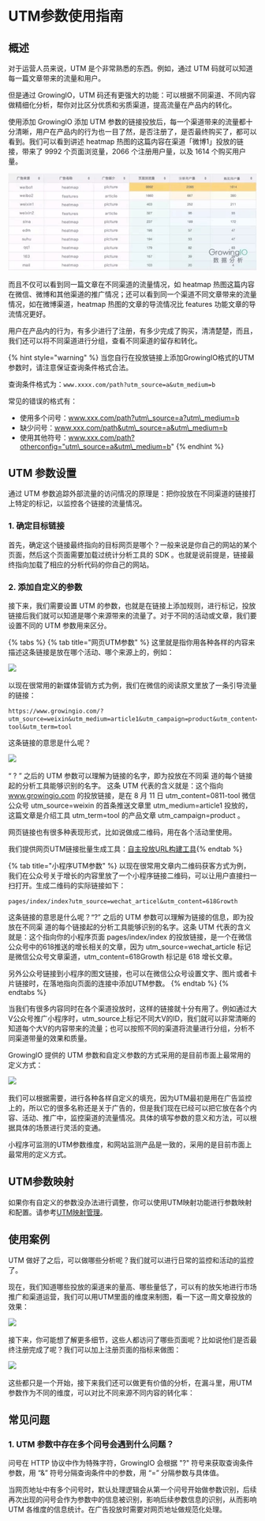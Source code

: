 # UTM参数使用指南

## 概述

对于运营人员来说，UTM 是个非常熟悉的东西。例如，通过 UTM 码就可以知道每一篇文章带来的流量和用户。

但是通过 GrowingIO，UTM 码还有更强大的功能：可以根据不同渠道、不同内容做精细化分析，帮你对比区分优质和劣质渠道，提高流量在产品内的转化。

使用添加 GrowingIO 添加 UTM 参数的链接投放后，每一个渠道带来的流量都十分清晰，用户在产品内的行为也一目了然，是否注册了，是否最终购买了，都可以看到。我们可以看到讲述 heatmap 热图的这篇内容在渠道「微博1」投放的链接，带来了 9992 个页面浏览量，2066 个注册用户量，以及 1614 个购买用户量。

![](../../../../.gitbook/assets/image%20%28114%29.png)

而且不仅可以看到同一篇文章在不同渠道的流量情况，如 heatmap 热图这篇内容在微信、微博和其他渠道的推广情况；还可以看到同一个渠道不同文章带来的流量情况，如在微博渠道，heatmap 热图的文章的导流情况比 features 功能文章的导流情况更好。

用户在产品内的行为，有多少进行了注册，有多少完成了购买，清清楚楚，而且，我们还可以将不同渠道进行分组，查看不同渠道的留存和转化。

{% hint style="warning" %}
当您自行在投放链接上添加GrowingIO格式的UTM参数时，请注意保证查询条件格式合法。

查询条件格式为：`www.xxxx.com/path?utm_source=a&utm_medium=b`

常见的错误的格式有：

* 使用多个问号：www.xxx.com/path?utm\_source=a?utm\_medium=b
* 缺少问号：www.xxx.com/path&utm\_source=a&utm\_medium=b
* 使用其他符号：www.xxx.com/path?otherconfig="utm\_source=a&utm\_medium=b"
{% endhint %}

## UTM 参数设置

通过 UTM 参数追踪外部流量的访问情况的原理是：把你投放在不同渠道的链接打上特定的标记，以监控各个链接的流量情况。

### 1. 确定目标链接

首先，确定这个链接最终指向的目标网页是哪个？一般来说是你自己的网站的某个页面，然后这个页面需要加载过统计分析工具的 SDK 。也就是说前提是，链接最终指向加载了相应的分析代码的你自己的网站。

### 2. 添加自定义的参数

接下来，我们需要设置 UTM 的参数，也就是在链接上添加规则，进行标记，投放链接后我们就可以知道是哪个来源带来的流量了。对于不同的活动或文章，我们要设置不同的 UTM 参数用来区分。

{% tabs %}
{% tab title="网页UTM参数" %}
这里就是指你用各种各样的内容来描述这条链接是放在哪个活动、哪个来源上的，例如：

![](https://docs.growingio.com/.gitbook/assets/utm2.jpeg)

以现在很常用的新媒体营销方式为例，我们在微信的阅读原文里放了一条引导流量的链接：

```text
https://www.growingio.com/?utm_source=weixin&utm_medium=article1&utm_campaign=product&utm_content=0811-tool&utm_term=tool
```

这条链接的意思是什么呢？

![](https://docs.growingio.com/.gitbook/assets/utm3.jpeg)

“ ? ” 之后的 UTM 参数可以理解为链接的名字，即为投放在不同渠 道的每个链接起的分析工具能够识别的名字。 这条 UTM 代表的含义就是：这个指向 www.growingio.com 的投放链接，是在 8 月 11 日 utm\_content=0811-tool 微信公众号 utm\_source=weixin 的首条推送文章里 utm\_medium=article1 投放的，这篇文章是介绍工具 utm\_term=tool 的产品文章 utm\_campaign=product 。

网页链接也有很多种表现形式，比如说做成二维码，用在各个活动里使用。

我们提供网页UTM链接批量生成工具：[自主投放URL构建工具](https://assets.growingio.com/help/doc/%E8%AF%A5%E6%96%87%E6%A1%A3%E7%94%A8%E6%9D%A5%E7%94%9F%E6%88%90%E6%8A%95%E6%94%BEURL_V2.0.xlsm)​
{% endtab %}

{% tab title="小程序UTM参数" %}
以现在很常用文章内二维码获客方式为例，我们在公众号关于增长的内容里放了一个小程序链接二维码，可以让用户直接扫一扫打开。生成二维码的实际链接如下：

```text
pages/index/index?utm_source=wechat_articel&utm_content=618Growth
```

这条链接的意思是什么呢？“?” 之后的 UTM 参数可以理解为链接的信息，即为投放在不同渠 道的每个链接起的分析工具能够识别的名字。这条 UTM 代表的含义就是：这个指向你的小程序页面 pages/index/index 的投放链接，是一个在微信公众号中的618推送的增长相关的文章，因为 utm\_source=wechat\_article 标记是微信公众号文章渠道，utm\_content=618Growth 标记是 618 增长文章。

另外公众号链接到小程序的图文链接，也可以在微信公众号设置文字、图片或者卡片链接时，在落地指向页面的连接中添加UTM参数。
{% endtab %}
{% endtabs %}

当我们有很多内容同时在各个渠道投放时，这样的链接就十分有用了。例如通过大V公众号推广小程序时，utm\_source上标记不同大V的ID，我们就可以非常清晰的知道每个大V的内容带来的流量；也可以按照不同的渠道将流量进行分组，分析不同渠道带量的效果和质量。

GrowingIO 提供的 UTM 参数和自定义参数的方式采用的是目前市面上最常用的定义方式：

![](https://docs.growingio.com/.gitbook/assets/utm4.jpeg)

我们可以根据需要，进行各种各样自定义的填充，因为UTM最初是用在广告监控上的，所以它的很多名称还是关于广告的，但是我们现在已经可以把它放在各个内容、活动、推广中，监控渠道的流量情况。具体的填写参数的意义和方法，可以根据具体的场景进行灵活的变通。

小程序可监测的UTM参数维度，和网站监测产品是一致的，采用的是目前市面上最常用的定义方式。

## UTM参数映射

如果你有自定义的参数没办法进行调整，你可以使用UTM映射功能进行参数映射和配置。请参考[UTM映射管理](../../../sysmanage/projectmange/utm-map.md)。

## 使用案例

UTM 做好了之后，可以做哪些分析呢？我们就可以进行日常的监控和活动的监控了。

现在，我们知道哪些投放的渠道来的量高、哪些量低了，可以有的放矢地进行市场推广和渠道运营，我们可以用UTM里面的维度来制图，看一下这一周文章投放的效果：

![](https://docs.growingio.com/.gitbook/assets/utm8.jpeg)

接下来，你可能想了解更多细节，这些人都访问了哪些页面呢？比如说他们是否最终注册完成了呢？我们可以加上注册页面的指标来做图：

![](https://docs.growingio.com/.gitbook/assets/utm9.jpeg)

这些都只是一个开始，接下来我们还可以做更有价值的分析，在漏斗里，用UTM参数作为不同的维度，可以对比不同来源不同内容的转化率：

## 常见问题

### 1. UTM 参数中存在多个问号会遇到什么问题？

问号在 HTTP 协议中作为特殊字符，GrowingIO 会根据 "?" 符号来获取查询条件参数，用 “&” 符号分隔查询条件中的参数，用 “=” 分隔参数与具体值。

当网页地址中有多个问号时，默认处理逻辑会从第一个问号开始做参数识别，后续再次出现的问号会作为参数中的信息被识别，影响后续参数信息的识别，从而影响 UTM 各维度的信息统计。在广告投放时需要对网页地址做规范化处理。

#### ​ <a id="undefined"></a>

​

​

